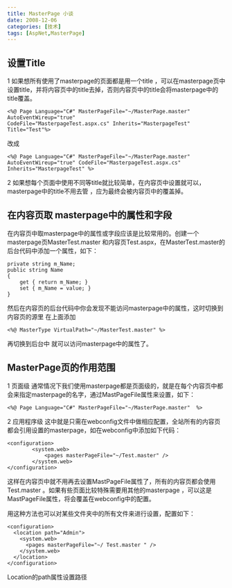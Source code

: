 ```yaml
---
title: MasterPage 小谈
date: 2008-12-06
categories: [技术]
tags: [AspNet,MasterPage]
---
```


## 设置Title

1 如果想所有使用了masterpage的页面都是用一个title ，可以在masterpage页中设置title，并将内容页中的title去掉，否则内容页中的title会将masterpage中的title覆盖。
<!--more-->

```
<%@ Page Language="C#" MasterPageFile="~/MasterPage.master" AutoEventWireup="true"
CodeFile="MasterpageTest.aspx.cs" Inherits="MasterpageTest" Title="Test"%>
```

改成

```
<%@ Page Language="C#" MasterPageFile="~/MasterPage.master"
AutoEventWireup="true" CodeFile="MasterpageTest.aspx.cs" Inherits="MasterpageTest" %>
```

2 如果想每个页面中使用不同等title就比较简单，在内容页中设置就可以，masterpage中的title不用去管 ，应为最终会被内容页中的覆盖掉。

## 在内容页取 masterpage中的属性和字段

在内容页中取masterpage中的属性或字段应该是比较常用的。创建一个masterpage页MasterTest.master 和内容页Test.aspx，在MasterTest.master的后台代码中添加一个属性，如下：

```
private string m_Name;
public string Name
{
    get { return m_Name; }
    set { m_Name = value; }
}
```

然后在内容页的后台代码中你会发现不能访问masterpage中的属性，这时切换到内容页的源里 在上面添加

```
<%@ MasterType VirtualPath="~/MasterTest.master" %>
```

再切换到后台中 就可以访问masterpage中的属性了。

## MasterPage页的作用范围

1 页面级 通常情况下我们使用masterpage都是页面级的，就是在每个内容页中都会来指定masterpage的名字，通过MastPageFile属性来设置，如下：

```
<%@ Page Language="C#" MasterPageFile="~/MasterPage.master"  %>
```

2 应用程序级 这中就是只需在webconfig文件中做相应配置，全站所有的内容页都会引用设置的masterpage，如在webconfig中添加如下代码：

```
<configuration>
        <system.web>
            <pages masterPageFile="~/Test.master" />
        </system.web>
</configuration>
```

这样在内容页中就不用再去设置MastPageFile属性了，所有的内容页都会使用Test.master 。如果有些页面比较特殊需要用其他的masterpage ，可以这是MastPageFile属性，将会覆盖在webconfig中的配置。

用这种方法也可以对某些文件夹中的所有文件来进行设置，配置如下：

```
<configuration>
  <location path="Admin">
    <system.web>
      <pages masterPageFile="~/ Test.master " />
    </system.web>
  </location>
</configuration>
```

Location的path属性设置路径

